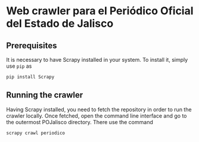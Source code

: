 # Web crawler para el Periódico Oficial del Estado de Jalisco

## Prerequisites

It is necessary to have Scrapy installed in your system. To install it, simply use `pip` as

```
pip install Scrapy
```

## Running the crawler

Having Scrapy installed, you need to fetch the repository in order to run the crawler locally. Once fetched, open the command line interface and go to the outermost POJalisco directory. There use the command

```
scrapy crawl periodico
```
